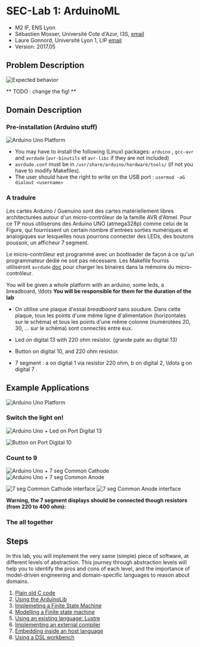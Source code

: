 # SEC-Lab 1: ArduinoML

  * M2 IF, ENS Lyon
  * Sébastien Mosser, Université Cote d'Azur, I3S, [email](mailto:mosser@i3s.unice.fr)
  * Laure Gonnord, Université Lyon 1, LIP [email](mailto:laure.gonnord@ens-lyon.fr)
  * Version: 2017.05

## Problem Description

![Expected behavior](figs/demochrono.png)

** TODO : change the fig! **

## Domain Description

### Pre-installation (Arduino stuff)

![Arduino Uno Platform](figs/arduino-uno-dip-rev3.jpg)

  * You may have to install the following (Linux) packages: `arduino` ,
`gcc-avr` and `avrdude` (`avr-binutils` et `avr-libc` if they are not included)
  * `avrdude.conf` must be in `/usr/share/arduino/hardware/tools/` (if not you have to modify Makefiles).
  * The user should have the right to write on  the USB port : 
`usermod -aG dialout <username>`

### A traduire 

Les cartes Arduino / Guenuino sont des cartes matériellement libres
architecturées autour d'un micro-contrôleur de la famille AVR
d'Atmel. Pour ce TP nous utiliserons des Arduino UNO (atmega328p)
comme celui de la Figure, qui fournissent un certain
nombre d'entrées sorties numériques et analogiques sur lesquelles nous
pourrons connecter des LEDs, des boutons poussoir, un afficheur 7
segment.


Le micro-contrôleur est
programmé avec un bootloader de façon à ce qu'un programmateur
  dédié ne soit pas nécessaire. Les Makefile fournis utiliseront
  `avrdude` [doc](http://www.nongnu.org/avrdude/)
  pour charger les binaires dans la mémoire du  micro-contrôleur.

You will be given a whole platform with an arduino, some leds, a
breadboard, \ldots  **You will be responsible for them for the
duration of the lab**

*  On utilise une plaque d'essai *breadboard* sans
  soudure. Dans cette plaque, 
  tous les points d'une même ligne d'alimentation (horizontales sur le
  schéma) et tous les points d'une même colonne (numérotées 20, 30,
  ... sur le schéma) sont connectés entre eux.

* Led on digital 13 with 220 ohm resistor. (grande pate au digital 13)

* Button on digital 10, and 220 ohm resistor.

* 7 segment : a on digital 1 via resistor 220 ohm, b on digital 2, \ldots
  g on digital 7 .

## Example Applications

![Arduino Uno Platform](figs/montage.jpg)


### Switch the light on!

![Arduino Uno + Led on Port Digital 13](figs/led_schema1_port13_cut.png)

![Button on Port Digital 10](figs/boutonpoussoir_arduino.png)

### Count to 9

![Arduino Uno + 7 seg Common Cathode](figs/7SegmentCC_bb.png)
![Arduino Uno + 7 seg Common Anode](figs/7SegmentAC_bb.png)

![7 seg Common Cathode interface](figs/numerotation_7segvertical_CC.png)
![7 seg Common Anode interface](figs/numerotation_7seghorizontal_AC.png)

**Warning, the 7 segment displays should be connected though resistors
(from 220 to 400 ohm):**



### The all together

## Steps

In this lab, you will implement the very same (simple) piece of software, at different levels of abstraction. This journey through abstraction levels will help you to identify the pros and cons of each level, and the importance of model-driven engineering and domain-specific languages to reason about domains.

  1. [Plain old C code](https://github.com/mosser/sec-labs/blob/master/lab_1/step_1.md)
  2. [Using the ArduinoLib](https://github.com/mosser/sec-labs/blob/master/lab_1/step_2.md)
  3. [Implemeting a Finite State Machine](https://github.com/mosser/sec-labs/blob/master/lab_1/step_3.md)
  4. [Modelling a Finite state machine](https://github.com/mosser/sec-labs/blob/master/lab_1/step_4.md)
  5. [Using an existing language: Lustre](https://github.com/mosser/sec-labs/blob/master/lab_1/step_5.md)
  6. [Implementing an external compiler](https://github.com/mosser/sec-labs/blob/master/lab_1/step_6.md)
  7. [Embedding inside an host language](https://github.com/mosser/sec-labs/blob/master/lab_1/step_7.md)
  8. [Using a DSL workbench](https://github.com/mosser/sec-labs/blob/master/lab_1/step_8.md)
